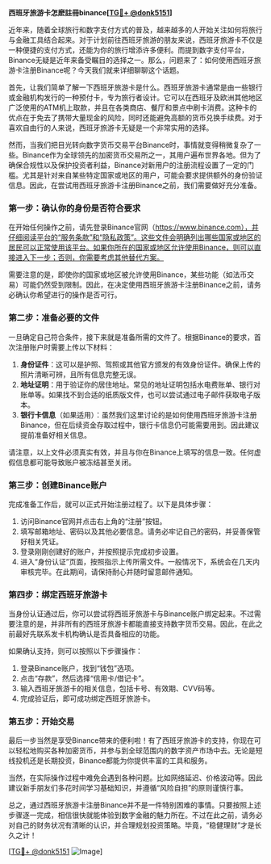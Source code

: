 **西班牙旅游卡怎麽註冊binance[[TG💪+ @donk5151](https://t.me/s/donk5151)]**

近年来，随着全球旅行和数字支付方式的普及，越来越多的人开始关注如何将旅行与金融工具结合起来。对于计划前往西班牙旅游的朋友来说，西班牙旅游卡不仅是一种便捷的支付方式，还能为你的旅行增添许多便利。而提到数字支付平台，Binance无疑是近年来备受瞩目的选择之一。那么，问题来了：如何使用西班牙旅游卡注册Binance呢？今天我们就来详细聊聊这个话题。

首先，让我们简单了解一下西班牙旅游卡是什么。西班牙旅游卡通常是由一些银行或金融机构发行的一种预付卡，专为旅行者设计。它可以在西班牙及欧洲其他地区广泛使用的ATM机上取款，并且在各类商店、餐厅和景点中刷卡消费。这种卡的优点在于免去了携带大量现金的风险，同时还能避免高额的货币兑换手续费。对于喜欢自由行的人来说，西班牙旅游卡无疑是一个非常实用的选择。

然而，当我们把目光转向数字货币交易平台Binance时，事情就变得稍微复杂了一些。Binance作为全球领先的加密货币交易所之一，其用户遍布世界各地。但为了确保合规性以及保护投资者利益，Binance对新用户的注册流程设置了一定的门槛。尤其是针对来自某些特定国家或地区的用户，可能会要求提供额外的身份验证信息。因此，在尝试用西班牙旅游卡注册Binance之前，我们需要做好充分准备。

### 第一步：确认你的身份是否符合要求

在开始任何操作之前，请先登录Binance官网（https://www.binance.com），并仔细阅读平台的“服务条款”和“隐私政策”。这些文件会明确列出哪些国家或地区的居民可以正常使用该平台。如果你所在的国家或地区允许使用Binance，则可以直接进入下一步；否则，你需要考虑其他替代方案。

需要注意的是，即使你的国家或地区被允许使用Binance，某些功能（如法币交易）可能仍然受到限制。因此，在决定使用西班牙旅游卡注册Binance之前，请务必确认你希望进行的操作是否可行。

### 第二步：准备必要的文件

一旦确定自己符合条件，接下来就是准备所需的文件了。根据Binance的要求，首次注册账户时需要上传以下材料：

1. **身份证件**：这可以是护照、驾照或其他官方颁发的有效身份证件。确保上传的照片清晰可辨，且所有信息完整无误。
2. **地址证明**：用于验证你的居住地址。常见的地址证明包括水电费账单、银行对账单等。如果找不到合适的纸质版文件，也可以尝试通过电子邮件获取电子版本。
3. **银行卡信息**（如果适用）：虽然我们这里讨论的是如何使用西班牙旅游卡注册Binance，但在后续资金存取过程中，银行卡信息仍可能需要用到。因此建议提前准备好相关信息。

请注意，以上文件必须真实有效，并且与你在Binance上填写的信息一致。任何虚假信息都可能导致账户被冻结甚至关闭。

### 第三步：创建Binance账户

完成准备工作后，就可以正式开始注册过程了。以下是具体步骤：

1. 访问Binance官网并点击右上角的“注册”按钮。
2. 填写邮箱地址、密码以及其他必要信息。请务必牢记自己的密码，并妥善保管好相关凭证。
3. 登录刚刚创建好的账户，并按照提示完成初步设置。
4. 进入“身份认证”页面，按照指示上传所需文件。一般情况下，系统会在几天内审核完毕。在此期间，请保持耐心并随时留意邮件通知。

### 第四步：绑定西班牙旅游卡

当身份认证通过后，你可以尝试将西班牙旅游卡与Binance账户绑定起来。不过需要注意的是，并非所有的西班牙旅游卡都能直接支持数字货币交易。因此，在此之前最好先联系发卡机构确认是否具备相应的功能。

如果确认支持，则可以按照以下步骤操作：

1. 登录Binance账户，找到“钱包”选项。
2. 点击“存款”，然后选择“信用卡/借记卡”。
3. 输入西班牙旅游卡的相关信息，包括卡号、有效期、CVV码等。
4. 完成验证后，即可成功绑定西班牙旅游卡。

### 第五步：开始交易

最后一步当然是享受Binance带来的便利啦！有了西班牙旅游卡的支持，你现在可以轻松地购买各种加密货币，并参与到全球范围内的数字资产市场中去。无论是短线投机还是长期投资，Binance都能为你提供丰富的工具和服务。

当然，在实际操作过程中难免会遇到各种问题。比如网络延迟、价格波动等。因此建议新手朋友们多花时间学习基础知识，并遵循“风险自担”的原则谨慎行事。

总之，通过西班牙旅游卡注册Binance并不是一件特别困难的事情。只要按照上述步骤逐一完成，相信很快就能体验到数字金融的魅力所在。不过在此之前，请务必对自己的财务状况有清晰的认识，并合理规划投资策略。毕竟，“稳健理财”才是长久之计！

[[TG💪+ @donk5151](https://t.me/s/donk5151) ![Image](https://i.postimg.cc/rwNCRYN7/Snipaste-2025-04-30-17-27-05.png)]